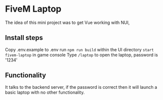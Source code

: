 # FiveM Laptop

The idea of this mini project was to get Vue working with NUI,

## Install steps
Copy .env.example to .env
run `npm run build` within the UI directory
`start fivem-laptop` in game console
Type `/laptop` to open the laptop, password is '1234'

## Functionality
It talks to the backend server, if the password is correct then it will launch a basic laptop with no other functionality.
